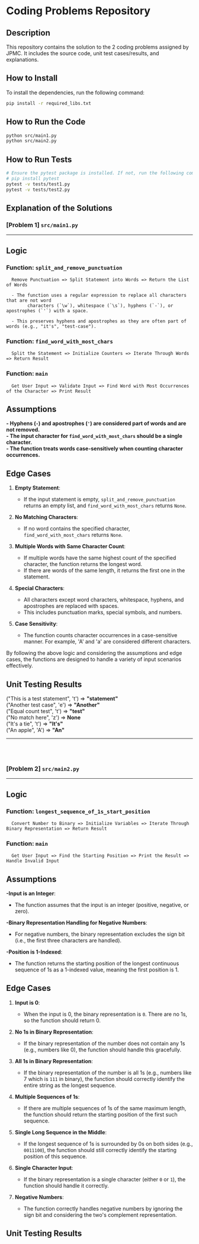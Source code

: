 # Coding Problems Repository

## Description
This repository contains the solution to the 2 coding problems assigned by JPMC. It includes the source code, unit test cases/results, and explanations.


## How to Install

To install the dependencies, run the following command:

```bash
pip install -r required_libs.txt
```

## How to Run the Code
```bash
python src/main1.py
python src/main2.py
```

## How to Run Tests
```bash
# Ensure the pytest package is installed. If not, run the following command:
# pip install pytest
pytest -v tests/test1.py
pytest -v tests/test2.py
```



## Explanation of the Solutions
### [Problem 1] `src/main1.py` 
---
## Logic

### Function: `split_and_remove_punctuation`
      Remove Punctuation => Split Statement into Words => Return the List of Words
      
      - The function uses a regular expression to replace all characters that are not word 
            characters (`\w`), whitespace (`\s`), hyphens (`-`), or apostrophes (`'`) with a space.
            
      - This preserves hyphens and apostrophes as they are often part of words (e.g., "it's", "test-case").
   
### Function: `find_word_with_most_chars`
      Split the Statement => Initialize Counters => Iterate Through Words => Return Result
   
### Function: `main`
      Get User Input => Validate Input => Find Word with Most Occurrences of the Character => Print Result

## Assumptions

**- Hyphens (`-`) and apostrophes (`'`) are considered part of words and are not removed.**<br>
**- The input character for `find_word_with_most_chars` should be a single character.**<br>
**- The function treats words case-sensitively when counting character occurrences.**

## Edge Cases

1. **Empty Statement**:
      - If the input statement is empty, `split_and_remove_punctuation` returns an empty list, and `find_word_with_most_chars` returns `None`.
   
2. **No Matching Characters**:
      - If no word contains the specified character, `find_word_with_most_chars` returns `None`.
   
3. **Multiple Words with Same Character Count**:
      - If multiple words have the same highest count of the specified character, the function returns the longest word.
      - If there are words of the same length, it returns the first one in the statement.
   
4. **Special Characters**:
      - All characters except word characters, whitespace, hyphens, and apostrophes are replaced with spaces.
      - This includes punctuation marks, special symbols, and numbers.
   
5. **Case Sensitivity**:
      - The function counts character occurrences in a case-sensitive manner. For example, 'A' and 'a' are considered different characters.
   
By following the above logic and considering the assumptions and edge cases, the functions are designed to handle a variety of input scenarios effectively.


## Unit Testing Results

   ("This is a test statement", 't')  =>  **"statement"**  
   ("Another test case", 'e')  =>  **"Another"**  
   ("Equal count test", 't')  =>  **"test"**  
   ("No match here", 'z')  =>  **None**  
   ("It's a tie", 't')  =>  **"It's"**  
   ("An apple", 'A')  =>  **"An"**

---
<br><br>



### [Problem 2] `src/main2.py` 
---
## Logic

### Function: `longest_sequence_of_1s_start_position`
      Convert Number to Binary => Initialize Variables => Iterate Through Binary Representation => Return Result

### Function: `main`
      Get User Input => Find the Starting Position => Print the Result => Handle Invalid Input

## Assumptions

**-Input is an Integer**:
   - The function assumes that the input is an integer (positive, negative, or zero).

**-Binary Representation Handling for Negative Numbers**:
   - For negative numbers, the binary representation excludes the sign bit (i.e., the first three characters are handled).

**-Position is 1-Indexed**:
   - The function returns the starting position of the longest continuous sequence of 1s as a 1-indexed value, meaning the first position is 1.

## Edge Cases

1. **Input is 0**:
   - When the input is 0, the binary representation is `0`. There are no 1s, so the function should return 0.

2. **No 1s in Binary Representation**:
   - If the binary representation of the number does not contain any 1s (e.g., numbers like 0), the function should handle this gracefully.

3. **All 1s in Binary Representation**:
   - If the binary representation of the number is all 1s (e.g., numbers like 7 which is `111` in binary), the function should correctly identify the entire string as the longest sequence.

4. **Multiple Sequences of 1s**:
   - If there are multiple sequences of 1s of the same maximum length, the function should return the starting position of the first such sequence.

5. **Single Long Sequence in the Middle**:
   - If the longest sequence of 1s is surrounded by 0s on both sides (e.g., `0011100`), the function should still correctly identify the starting position of this sequence.

6. **Single Character Input**:
   - If the binary representation is a single character (either `0` or `1`), the function should handle it correctly.

7. **Negative Numbers**:
   - The function correctly handles negative numbers by ignoring the sign bit and considering the two's complement representation.




## Unit Testing Results


